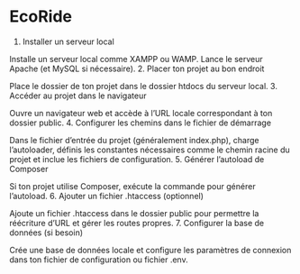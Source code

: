 # EcoRide
1. Installer un serveur local

Installe un serveur local comme XAMPP ou WAMP. Lance le serveur Apache (et MySQL si nécessaire).
2. Placer ton projet au bon endroit

Place le dossier de ton projet dans le dossier htdocs du serveur local.
3. Accéder au projet dans le navigateur

Ouvre un navigateur web et accède à l’URL locale correspondant à ton dossier public.
4. Configurer les chemins dans le fichier de démarrage

Dans le fichier d’entrée du projet (généralement index.php), charge l’autoloader, définis les constantes nécessaires comme le chemin racine du projet et inclue les fichiers de configuration.
5. Générer l’autoload de Composer

Si ton projet utilise Composer, exécute la commande pour générer l’autoload.
6. Ajouter un fichier .htaccess (optionnel)

Ajoute un fichier .htaccess dans le dossier public pour permettre la réécriture d’URL et gérer les routes propres.
7. Configurer la base de données (si besoin)

Crée une base de données locale et configure les paramètres de connexion dans ton fichier de configuration ou fichier .env.

